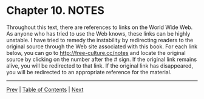 # Chapter 10\. NOTES

Throughout this text, there are references to links on the World Wide Web. As anyone who has tried to use the Web knows, these links can be highly unstable. I have tried to remedy the instability by redirecting readers to the original source through the Web site associated with this book. For each link below, you can go to <http://free-culture.cc/notes> and locate the original source by clicking on the number after the # sign. If the original link remains alive, you will be redirected to that link. If the original link has disappeared, you will be redirected to an appropriate reference for the material.

--------------------------------------------------------------------------------

[Prev](./09-2-them-soon.md) | [Table of Contents](./00-toc.md) | [Next](./11-acknowledgments.md)
